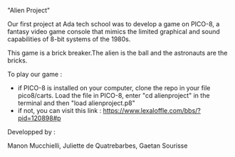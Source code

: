 "Alien Project"

Our first project at Ada tech school was to develop a game on PICO-8, a fantasy video game console that mimics the limited graphical and sound capabilities of 8-bit systems of the 1980s.

This game is a brick breaker.The alien is the ball and the astronauts are the bricks. 

To play our game :

  - if PICO-8 is installed on your computer, clone the repo in your file pico8/carts. Load the file in PICO-8, enter "cd alienproject" in the terminal and then "load alienproject.p8"
  - if not, you can visit this link : https://www.lexaloffle.com/bbs/?pid=120898#p
  
  Developped by : 
  
  Manon Mucchielli,
  Juliette de Quatrebarbes,
  Gaetan Sourisse 
  

